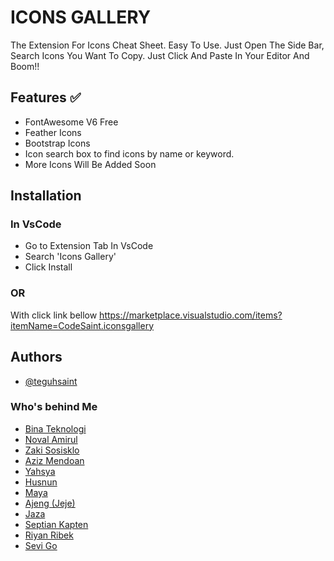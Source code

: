 # ICONS GALLERY

The Extension For Icons Cheat Sheet.
Easy To Use. Just Open The Side Bar, Search Icons You Want To Copy.
Just Click And Paste In Your Editor And Boom!!

## Features ✅

- FontAwesome V6 Free
- Feather Icons
- Bootstrap Icons
- Icon search box to find icons by name or keyword.
- More Icons Will Be Added Soon

## Installation

### In VsCode

- Go to Extension Tab In VsCode
- Search 'Icons Gallery'
- Click Install

### OR

With click link bellow
https://marketplace.visualstudio.com/items?itemName=CodeSaint.iconsgallery

## Authors

- [@teguhsaint](https://instagram.com/teguh.saint)

### Who's behind Me

- [Bina Teknologi](https://github.com/binateknologi/)
- [Noval Amirul](https://instagram.com/noval_amirul)
- [Zaki Sosisklo](https://github.com/)
- [Aziz Mendoan](https://github.com/)
- [Yahsya](https://github.com/)
- [Husnun](https://github.com/)
- [Maya](https://github.com/)
- [Ajeng (Jeje)](https://github.com/)
- [Jaza](https://github.com/)
- [Septian Kapten](https://github.com/)
- [Riyan Ribek](https://github.com/)
- [Sevi Go](https://github.com/)
